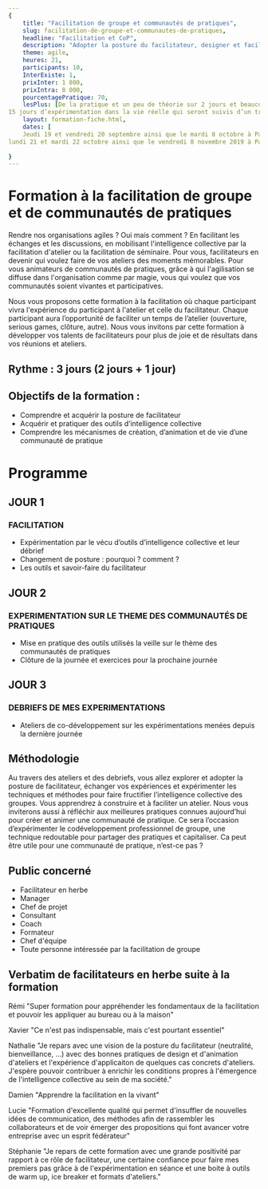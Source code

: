 ```yaml
---
{
	title: "Facilitation de groupe et communautés de pratiques",
	slug: facilitation-de-groupe-et-communautes-de-pratiques, 
	headline: "Facilitation et CoP",
	description: "Adopter la posture du facilitateur, designer et faciliter un atelier, créer et animer des communautés de pratiques, expérimenter le codéveloppement professionnel de groupe",
	theme: agile,
	heures: 21,
	participants: 10,
	InterExiste: 1,
	prixInter: 1 800,
	prixIntra: 8 000,
	pourcentagePratique: 70,
	lesPlus: [De la pratique et un peu de théorie sur 2 jours et beaucoup de retour d’expérience des formateurs,
15 jours d’expérimentation dans la vie réelle qui seront suivis d’un troisième jour de debrief de vos expériences],
	layout: formation-fiche.html, 
	dates: [
	Jeudi 19 et vendredi 20 septembre ainsi que le mardi 8 octobre à Paris, 
lundi 21 et mardi 22 octobre ainsi que le vendredi 8 novembre 2019 à Paris,]
  
}
---
```


# Formation à la facilitation de groupe et de communautés de pratiques

Rendre nos organisations agiles ? Oui mais comment ? En facilitant les échanges et les discussions, en mobilisant l'intelligence collective par la facilitation d'atelier ou la facilitation de séminaire. Pour vous, facilitateurs en devenir qui voulez faire de vos ateliers des moments mémorables. Pour vous animateurs de communautés de pratiques, grâce à qui l'agilisation se diffuse dans l'organisation comme par magie, vous qui voulez que vos communautés soient vivantes et participatives.

Nous vous proposons cette formation à la facilitation où chaque participant vivra l'expérience du participant à l'atelier et celle du facilitateur. Chaque participant aura l’opportunité de faciliter un temps de l’atelier (ouverture, serious games, clôture, autre).
Nous vous invitons par cette formation à développer vos talents de facilitateurs pour plus de joie et de résultats dans vos réunions et ateliers.

## Rythme : 3 jours (2 jours + 1 jour) ##


## Objectifs de la formation : ##
* Comprendre et acquérir la posture de facilitateur
* Acquérir et pratiquer des outils d’intelligence collective
* Comprendre les mécanismes de création, d’animation et de vie d’une communauté de pratique

# Programme #

## JOUR 1 ##
### FACILITATION ###
* Expérimentation par le vécu d’outils d’intelligence collective et leur débrief
* Changement de posture : pourquoi ? comment ?
* Les outils et savoir-faire du facilitateur 

## JOUR 2 ##
### EXPERIMENTATION SUR LE THEME DES COMMUNAUTÉS DE PRATIQUES ###
* Mise en pratique des outils utilisés la veille sur le thème des communautés de pratiques
* Clôture de la journée et exercices pour la prochaine journée 

## JOUR 3 ##
### DEBRIEFS DE MES EXPERIMENTATIONS ###
* Ateliers de co-développement sur les expérimentations menées depuis la dernière journée 


## Méthodologie ##
Au travers des ateliers et des debriefs, vous allez explorer et adopter la posture de facilitateur, échanger vos expériences et expérimenter les techniques et méthodes pour faire fructifier l’intelligence collective des groupes. Vous apprendrez à construire et à faciliter un atelier. Nous vous inviterons aussi à réfléchir aux meilleures pratiques connues aujourd’hui pour créer et animer une communauté de pratique. Ce sera l’occasion d’expérimenter le codéveloppement professionnel de groupe, une technique redoutable pour partager des pratiques et capitaliser. Ca peut être utile pour une communauté de pratique, n’est-ce pas ?


## Public concerné ##
* Facilitateur en herbe
* Manager
* Chef de projet
* Consultant
* Coach
* Formateur
* Chef d'équipe
* Toute personne intéressée par la facilitation de groupe


## Verbatim de facilitateurs en herbe suite à la formation ##
Rémi "Super formation pour appréhender les fondamentaux de la facilitation et pouvoir les appliquer au bureau ou à la maison"

Xavier "Ce n'est pas indispensable, mais c'est pourtant essentiel"

Nathalie "Je repars avec une vision de la posture du facilitateur (neutralité, bienveillance, ...) avec des bonnes pratiques de design et d'animation d'ateliers et l'expérience d'applicaiton de quelques cas concrets d'ateliers. J'espère pouvoir contribuer à enrichir les conditions propres à l'émergence de l'intelligence collective au sein de ma société."

Damien "Apprendre la facilitation en la vivant"

Lucie "Formation d'excellente qualité qui permet d'insuffler de nouvelles idées de communication, des méthodes afin de rassembler les collaborateurs et de voir émerger des propositions qui font avancer votre entreprise avec un esprit fédérateur"

Stéphanie "Je repars de cette formation avec une grande positivité par rapport à ce rôle de facilitateur, une certaine confiance pour faire mes premiers pas grâce à de l'expérimentation en séance et une boite à outils de warm up, ice breaker et formats d'ateliers."

